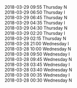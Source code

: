 2018-03-29 09:55 Thursday  N  
2018-03-29 06:50 Thursday  I  
2018-03-29 06:45 Thursday  N  
2018-03-29 04:35 Thursday  I  
2018-03-29 04:30 Thursday  N  
2018-03-29 02:20 Thursday  I  
2018-03-29 02:15 Thursday  N  
2018-03-28 21:00 Wednesday  I  
2018-03-28 10:00 Wednesday  N  
2018-03-28 09:50 Wednesday  I  
2018-03-28 09:45 Wednesday  N  
2018-03-28 03:45 Wednesday  I  
2018-03-28 03:40 Wednesday  N  
2018-03-28 00:35 Wednesday  I  
2018-03-28 00:30 Wednesday  N  
